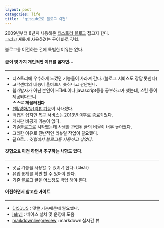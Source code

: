 ```yaml
---
layout: post
categories: life
title:  "gitgub으로 블로그 이전"
---
```


2009년부터 8년째 사용해온 [티스토리 블로그](http://jybaek.tistory.com) 접고자 한다.  
그리고 새롭게 사용하려는 곳이 바로 깃헙. 

블로그를 이전하는 것에 특별한 이유는 없다.  

#### 굳이 몇 가지 **개인적인 이유**를 꼽자면...  
----  

* 티스토리에 우수하게 느꼈던 기능들이 사라져 간다. (블로그 서비스도 장담 못한다)   
* 고객센터의 대응이 올바르지 못하다고 판단된다.  
* 웹개발자가 아닌 본인이 HTML이나 javascript등을 공부하고자 했는데, 스킨 등이 제공되다보니  
**스스로 게을러진다**.  
* [(책/영화/등)리뷰 기능](http://notice.tistory.com/2250)이 사라졌다.   
* 백업은 쉽지만 [복구 서비스는 2013년 이후로 종료](http://notice.tistory.com/2119)되었다.  
* 게시판 비공개 기능이 없다.  
* 기술블로그로 시작했는데 사생활 관련된 글의 비율이 너무 높아졌다.
* 그러한 이유로 전반적인 리뉴얼 작업이 필요했다.  
* 끝으로... *깃헙에서 블로그를 사용하고 싶었다*.  

#### 깃헙으로 이전 하면서 **추구하는 사항**도 있다.
----

* 댓글 기능을 사용할 수 있어야 한다. (clear)  
* 유입 통계를 확인 할 수 있어야 한다.  
* 기존 블로그 글을 어느정도 백업 해야 한다.  

#### 이전하면서 참고한 사이트
----

* [DISQUS](https://disqus.com/home/) : 댓글 기능때문에 필요했다.  
* [jekyll](https://jekyllrb-ko.github.io/) : 베이스 설치 및 운영에 도움
* [markdownlivepreview](http://markdownlivepreview.com/) : markdown 실시간 뷰
